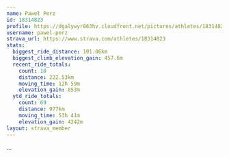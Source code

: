 ```yaml
---
name: Paweł Perz
id: 18314823
profile: https://dgalywyr863hv.cloudfront.net/pictures/athletes/18314823/5244308/1/large.jpg
username: pawel-perz
strava_url: https://www.strava.com/athletes/18314823
stats:
  biggest_ride_distance: 101.06km
  biggest_climb_elevation_gain: 457.6m
  recent_ride_totals:
    count: 18
    distance: 222.53km
    moving_time: 12h 59m
    elevation_gain: 853m
  ytd_ride_totals:
    count: 69
    distance: 977km
    moving_time: 53h 41m
    elevation_gain: 4242m
layout: strava_member
--- 
```

...
